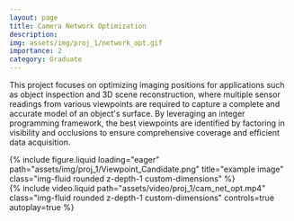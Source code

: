 ```yaml
---
layout: page
title: Camera Network Optimization
description: 
img: assets/img/proj_1/network_opt.gif
importance: 2
category: Graduate
---
```


This project focuses on optimizing imaging positions for applications such as object inspection and 3D scene reconstruction, where multiple sensor readings from various viewpoints are required to capture a complete and accurate model of an object's surface. By leveraging an integer programming framework, the best viewpoints are identified by factoring in visibility and occlusions to ensure comprehensive coverage and efficient data acquisition.

<div class="row mt-3">
    <div class="col mt-3 mt-md-0">
        {% include figure.liquid loading="eager" path="assets/img/proj_1/Viewpoint_Candidate.png" title="example image" class="img-fluid rounded z-depth-1 custom-dimensions" %}
    </div>
    <div class="col mt-3 mt-md-0">
        {% include video.liquid path="assets/video/proj_1/cam_net_opt.mp4" class="img-fluid rounded z-depth-1 custom-dimensions" controls=true autoplay=true %}
    </div>
</div>

<style>
.custom-dimensions {
    width: 100%;
    height: 300px; /* Set your desired height */
    object-fit: cover; /* Ensures the content covers the area */
}
</style>